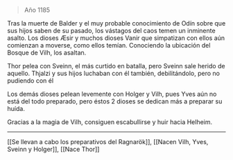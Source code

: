 > Año 1185

Tras la muerte de Balder y el muy probable conocimiento de Odín sobre que sus hijos saben de su pasado, los vástagos del caos temen un inminente asalto. Los dioses Æsir y muchos dioses Vanir que simpatizan con ellos aún comienzan a moverse, como ellos temían. Conociendo la ubicación del Bosque de Vilh, los asaltan.

Thor pelea con Sveinn, el más curtido en batalla, pero Sveinn sale herido de aquello. Thjalzi y sus hijos luchaban con él también, debilitándolo, pero no pudiendo con él

Los demás dioses pelean levemente con Holger y Vilh, pues Yves aún no está del todo preparado, pero éstos 2 dioses se dedican más a preparar su huída.

Gracias a la magia de Vilh, consiguen escabullirse y huir hacia Helheim.

---

[[Se llevan a cabo los preparativos del Ragnarök]], [[Nacen Vilh, Yves, Sveinn y Holger]], [[Nace Thor]]